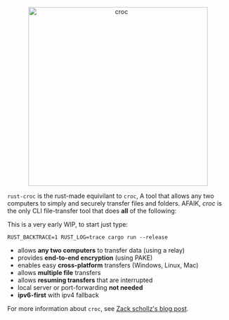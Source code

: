 <p align="center">
<img
    src="https://user-images.githubusercontent.com/6550035/46709024-9b23ad00-cbf6-11e8-9fb2-ca8b20b7dbec.jpg"
    width="408px" border="0" alt="croc">
<br>
</p>

`rust-croc` is the rust-made equivilant to `croc`, A tool that allows any two computers to simply and securely transfer files and folders. AFAIK, *croc* is the only CLI file-transfer tool that does **all** of the following:

This is a very early WIP, to start just type:
```
RUST_BACKTRACE=1 RUST_LOG=trace cargo run --release
```

- allows **any two computers** to transfer data (using a relay)
- provides **end-to-end encryption** (using PAKE)
- enables easy **cross-platform** transfers (Windows, Linux, Mac)
- allows **multiple file** transfers
- allows **resuming transfers** that are interrupted
- local server or port-forwarding **not needed**
- **ipv6-first** with ipv4 fallback

For more information about `croc`, see [Zack schollz's blog post](https://schollz.com/software/croc6).
